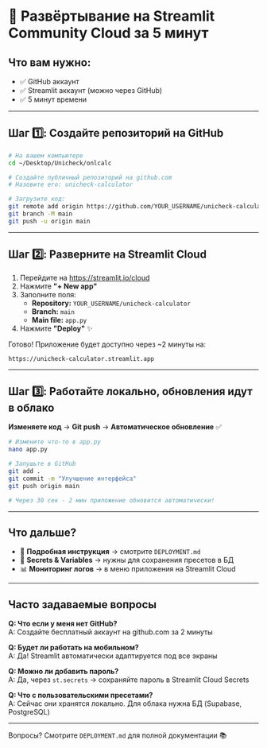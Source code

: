 # 🚀 Развёртывание на Streamlit Community Cloud за 5 минут

## Что вам нужно:
- ✅ GitHub аккаунт
- ✅ Streamlit аккаунт (можно через GitHub)
- ✅ 5 минут времени

---

## Шаг 1️⃣: Создайте репозиторий на GitHub

```bash
# На вашем компьютере
cd ~/Desktop/Unicheck/onlcalc

# Создайте публичный репозиторий на github.com
# Назовите его: unicheck-calculator

# Загрузите код:
git remote add origin https://github.com/YOUR_USERNAME/unicheck-calculator.git
git branch -M main
git push -u origin main
```

---

## Шаг 2️⃣: Разверните на Streamlit Cloud

1. Перейдите на https://streamlit.io/cloud
2. Нажмите **"+ New app"**
3. Заполните поля:
   - **Repository:** `YOUR_USERNAME/unicheck-calculator`
   - **Branch:** `main`
   - **Main file:** `app.py`
4. Нажмите **"Deploy"** ✨

Готово! Приложение будет доступно через ~2 минуты на:
```
https://unicheck-calculator.streamlit.app
```

---

## Шаг 3️⃣: Работайте локально, обновления идут в облако

**Изменяете код** → **Git push** → **Автоматическое обновление** ✅

```bash
# Измените что-то в app.py
nano app.py

# Запушьте в GitHub
git add .
git commit -m "Улучшение интерфейса"
git push origin main

# Через 30 сек - 2 мин приложение обновится автоматически!
```

---

## Что дальше?

- 📖 **Подробная инструкция** → смотрите `DEPLOYMENT.md`
- 🔑 **Secrets & Variables** → нужны для сохранения пресетов в БД
- 📊 **Мониторинг логов** → в меню приложения на Streamlit Cloud

---

## Часто задаваемые вопросы

**Q: Что если у меня нет GitHub?**  
A: Создайте бесплатный аккаунт на github.com за 2 минуты

**Q: Будет ли работать на мобильном?**  
A: Да! Streamlit автоматически адаптируется под все экраны

**Q: Можно ли добавить пароль?**  
A: Да, через `st.secrets` → сохраняйте пароль в Streamlit Cloud Secrets

**Q: Что с пользовательскими пресетами?**  
A: Сейчас они хранятся локально. Для облака нужна БД (Supabase, PostgreSQL)

---

Вопросы? Смотрите `DEPLOYMENT.md` для полной документации 📚
